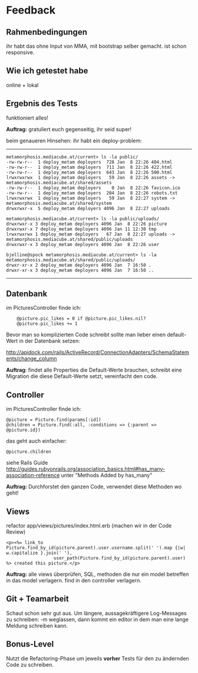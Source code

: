 Feedback
========


Rahmenbedingungen
------------------

ihr habt das ohne Input von MMA, mit bootstrap selber gemacht.
ist schon responsive.


Wie ich getestet habe
---------------

online + lokal


Ergebnis des Tests
--------------

funktioniert alles!

**Auftrag:** gratuliert euch gegenseitig, ihr seid super!

beim genaueren Hinsehen: ihr habt ein deploy-problem:

----

    metamorphosis.mediacube.at/current> ls -la public/
    -rw-rw-r--  1 deploy_metam deployers  728 Jan  8 22:26 404.html
    -rw-rw-r--  1 deploy_metam deployers  711 Jan  8 22:26 422.html
    -rw-rw-r--  1 deploy_metam deployers  643 Jan  8 22:26 500.html
    lrwxrwxrwx  1 deploy_metam deployers   59 Jan  8 22:26 assets -> metamorphosis.mediacube.at/shared/assets
    -rw-rw-r--  1 deploy_metam deployers    0 Jan  8 22:26 favicon.ico
    -rw-rw-r--  1 deploy_metam deployers  204 Jan  8 22:26 robots.txt
    lrwxrwxrwx  1 deploy_metam deployers   59 Jan  8 22:27 system -> metamorphosis.mediacube.at/shared/system
    drwxrwxr-x  5 deploy_metam deployers 4096 Jan  8 22:27 uploads

    metamorphosis.mediacube.at/current> ls -la public/uploads/
    drwxrwxr-x 3 deploy_metam deployers 4096 Jan  8 22:26 picture
    drwxrwxr-x 7 deploy_metam deployers 4096 Jan 11 12:30 tmp
    lrwxrwxrwx 1 deploy_metam deployers   67 Jan  8 22:27 uploads -> metamorphosis.mediacube.at/shared/public/uploads
    drwxrwxr-x 3 deploy_metam deployers 4096 Jan  8 22:26 user

    bjelline@spock metamorphosis.mediacube.at/current> ls -la metamorphosis.mediacube.at/shared/public/uploads/
    drwxr-xr-x 2 deploy_metam deployers 4096 Jan  7 16:50 .
    drwxr-xr-x 3 deploy_metam deployers 4096 Jan  7 16:50 ..

----


Datenbank
---------

im PicturesController finde ich:

        @picture.pic_likes = 0 if @picture.pic_likes.nil?
        @picture.pic_likes += 1

Bevor man so komplizierten Code schreibt sollte
man lieber einen default-Wert in der Datenbank setzen:

http://apidock.com/rails/ActiveRecord/ConnectionAdapters/SchemaStatements/change_column


**Auftrag**: findet alle Properties die Default-Werte brauchen,
schreibt eine Migration die diese Default-Werte setzt, vereinfacht
den code.


Controller
---------

im PicturesController finde ich:

    @picture = Picture.find(params[:id])
    @children = Picture.find(:all, :conditions => {:parent => @picture.id})

das geht auch einfacher:

    @picture.children

siehe Rails Guide 
http://guides.rubyonrails.org/association_basics.html#has_many-association-reference
unter "Methods Added by has_many"


**Auftrag:** Durchforstet den ganzen Code, verwendet diese Methoden wo geht!


Views
------

refactor app/views/pictures/index.html.erb (machen wir in der Code Review)

    <p><%= link_to Picture.find_by_id(picture.parent).user.username.split(' ').map {|w| w.capitalize }.join(' '),
                      user_path(Picture.find_by_id(picture.parent).user)  %> created this picture.</p>

**Auftrag:** alle views überprüfen, SQL, methoden die nur ein model betreffen 
in das model verlagern. find in den controller verlagern.


Git + Teamarbeit
---------------

Schaut schon sehr gut aus.
Um längere, aussagekräftigere Log-Messages
zu schreiben: 
-m weglassen, dann kommt ein editor in dem man
eine lange Meldung schreiben kann.

Bonus-Level
-----------

Nutzt die Refactoring-Phase um jeweils **vorher** Tests
für den zu ändernden Code zu schreiben.


